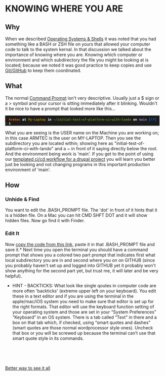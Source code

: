 
# KNOWING WHERE YOU ARE

## Why

When we described [Operating Systems & Shells](operating&shells.md) it was noted that you had something like a BASH or ZSH file on yours that allowed your computer code to talk to the system kernal.  In that discussion we talked about the importance of knowing where you are.  Knowing which computer or environment and which subdirectory the file you might be looking at is located; because we noted it was good practice to keep copies and use [Git/GitHub](gitbasics.md) to keep them coordinated. 

## What

The normal [Command Prompt](https://www.alphr.com/open-command-prompt-mac/) isn't very descriptive.  Usually just a $ sign or a > symbol and your cursor is sitting immediately after it blinking.  Wouldn't it be nice to have a prompt that looked more like this...

<img src="images/media/Expandedprompt.png" align="center" width="500" alt="Expanded Prompt">

What you are seeing is the USER name on the Machine you are working on; in this case ARMTEC is the user on MY-LAPTOP.  Then you see the subdirectory you are located within; showing here as "initial-test-of-platform-ci-with-lando" and a ~ in front of it saying directly below the root.  And the environment being work is 'main'.  If you get to the point of using our [templated ci/cd workflow for a drupal project](drupalcicd.md) you will learn you better just be looking and not changing programs in this important production environment of 'main'.

## How
### Unhide & Find

You want to edit the .BASH_PROMPT file.  The 'dot' in front of it hints that it is a hidden file.  On a Mac you can hit CMD SHFT DOT and it will show hidden files.  Now go find it with Finder.

### Edit It

Now [copy the code from this link](https://raw.githubusercontent.com/mathiasbynens/dotfiles/master/.bash_prompt), paste it in that .BASH_PROMPT file and save it.*  Next time you open the terminal you should have a command prompt that shows you a colored two part prompt that indicates first what local subdirectory you are in and second where you on on GITHUB (since you probably haven't set up and logged into GITHUB yet it probably won't show anything for the second part yet, but trust me, it will later and be very helpful).

* HINT - BACKTICKS: What look like single qoutes in computer code are more often 'backticks' (extreme upper left on your keyboard).  You edit these in a text editor and if you are using the terminal in the apple/mac/iOS system you need to make sure that editor is set up for the right formats.  That editor will use the keyboard function setting of your operating system and those are set in your “System Preferences” “Keyboard” in an OS system.  There is a tab called “Text” in there and a box on that tab which, if checked, using “smart quotes and dashes" (smart quotes are those normal wordprocessor style ones).  Uncheck that box or you will be screwed up because the terminal can’t use that smart quote style in its commands.  


<br>
<br>
<br>

[Better way to see it all](ide.md)
